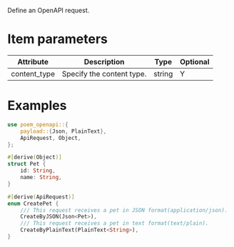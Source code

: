 Define an OpenAPI request.

# Item parameters

| Attribute    | Description               | Type   | Optional |
|--------------|---------------------------|--------|----------|
| content_type | Specify the content type. | string | Y        |

# Examples

```rust
use poem_openapi::{
    payload::{Json, PlainText},
    ApiRequest, Object,
};

#[derive(Object)]
struct Pet {
    id: String,
    name: String,
}

#[derive(ApiRequest)]
enum CreatePet {
    /// This request receives a pet in JSON format(application/json).
    CreateByJSON(Json<Pet>),
    /// This request receives a pet in text format(text/plain).
    CreateByPlainText(PlainText<String>),
}
```
<!-- Auto-update: 2025-10-06T19:45:27.439793 -->
